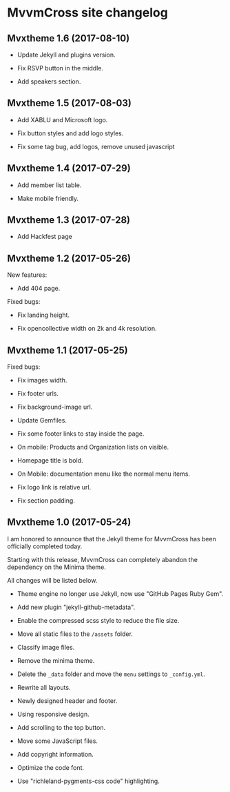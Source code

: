 # MvvmCross site changelog

## Mvxtheme 1.6 (2017-08-10)

* Update Jekyll and plugins version.

* Fix RSVP button in the middle.

* Add speakers section.

## Mvxtheme 1.5 (2017-08-03)

* Add XABLU and Microsoft logo.

* Fix button styles and add logo styles.

* Fix some tag bug, add logos, remove unused javascript

## Mvxtheme 1.4 (2017-07-29)

* Add member list table.

* Make mobile friendly.

## Mvxtheme 1.3 (2017-07-28)

* Add Hackfest page

## Mvxtheme 1.2 (2017-05-26)

New features:

* Add 404 page.

Fixed bugs:

* Fix landing height.

* Fix opencollective width on 2k and 4k resolution.

## Mvxtheme 1.1 (2017-05-25)

Fixed bugs:

* Fix images width.

* Fix footer urls.

* Fix background-image url.

* Update Gemfiles.

* Fix some footer links to stay inside the page.

* On mobile: Products and Organization lists on visible.

* Homepage title is bold.

* On Mobile: documentation menu like the normal menu items.

* Fix logo link is relative url.

* Fix section padding.

## Mvxtheme 1.0 (2017-05-24)

I am honored to announce that the Jekyll theme for MvvmCross has been officially completed today.

Starting with this release, MvvmCross can completely abandon the dependency on the Minima theme.

All changes will be listed below.

* Theme engine no longer use Jekyll, now use "GitHub Pages Ruby Gem".

* Add new plugin "jekyll-github-metadata".

* Enable the compressed scss style to reduce the file size.

* Move all static files to the `/assets` folder.

* Classify image files.

* Remove the minima theme.

* Delete the `_data` folder and move the `menu` settings to `_config.yml`.

* Rewrite all layouts.

* Newly designed header and footer.

* Using responsive design.

* Add scrolling to the top button.

* Move some JavaScript files.

* Add copyright information.

* Optimize the code font.

* Use "richleland-pygments-css code" highlighting.